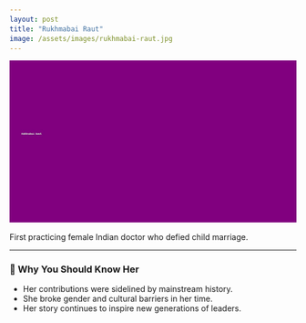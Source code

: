 ```yaml
---
layout: post
title: "Rukhmabai Raut"
image: /assets/images/rukhmabai-raut.jpg
---
```


![Rukhmabai Raut](/assets/images/rukhmabai-raut.jpg)

First practicing female Indian doctor who defied child marriage.

---

### 🌟 Why You Should Know Her

- Her contributions were sidelined by mainstream history.
- She broke gender and cultural barriers in her time.
- Her story continues to inspire new generations of leaders.

